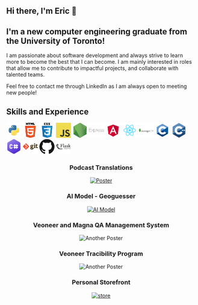 ## Hi there, I'm Eric 👋

## I'm a new computer engineering graduate from the University of Toronto!

I am passionate about software development and always strive to learn more to become the best that I can become. I am mainly interested in roles that allow me to contribute to impactful projects, and collaborate with talented teams.

Feel free to contact me through LinkedIn as I am always open to meeting new people!

## Skills and Experience

<div>
  <img alt="Python" width="40px" src="https://raw.githubusercontent.com/github/explore/main/topics/python/python.png"/>
  <img alt="HTML5" width="40px" src="https://raw.githubusercontent.com/github/explore/80688e429a7d4ef2fca1e82350fe8e3517d3494d/topics/html/html.png"/>
  <img alt="CSS3" width="40px" src="https://raw.githubusercontent.com/github/explore/80688e429a7d4ef2fca1e82350fe8e3517d3494d/topics/css/css.png"/>
  <img alt="JavaScript" width="40px" src="https://raw.githubusercontent.com/github/explore/80688e429a7d4ef2fca1e82350fe8e3517d3494d/topics/javascript/javascript.png"/>
  <img alt="Node.js" width="40px" src="https://raw.githubusercontent.com/github/explore/main/topics/nodejs/nodejs.png"/>
  <img alt="Express.js" width="40px" src="https://raw.githubusercontent.com/github/explore/main/topics/express/express.png"/>
  <img alt="Angular" width="40px" src="https://raw.githubusercontent.com/github/explore/main/topics/angular/angular.png"/>
  <img alt="React" width="40px" src="https://raw.githubusercontent.com/github/explore/80688e429a7d4ef2fca1e82350fe8e3517d3494d/topics/react/react.png"/>
  <img alt="MongoDB" width="40px" src="https://raw.githubusercontent.com/github/explore/main/topics/mongodb/mongodb.png"/>
  <img alt="C" width="40px" src="https://raw.githubusercontent.com/github/explore/main/topics/c/c.png"/>
  <img alt="C++" width="40px" src="https://raw.githubusercontent.com/github/explore/main/topics/cpp/cpp.png"/>
  <img alt="C#" width="40px" src="https://raw.githubusercontent.com/github/explore/main/topics/csharp/csharp.png"/>
  <img alt="Git" width="40px" src="https://raw.githubusercontent.com/github/explore/80688e429a7d4ef2fca1e82350fe8e3517d3494d/topics/git/git.png"/>
  <img alt="GitHub" width="40px" src="https://raw.githubusercontent.com/github/explore/78df643247d429f6cc873026c0622819ad797942/topics/github/github.png"/>
  <img alt="Flask" width="40px" src="https://raw.githubusercontent.com/github/explore/main/topics/flask/flask.png"/>
</div>

<div display= "flex"; justify-content: center; flex-wrap: wrap; gap: 20px;">
  
  <div style="text-align: center;">
    <h3>Podcast Translations</h3>
    <a href="https://play.library.utoronto.ca/watch/71dcc09f67ff18f2517bd36ec1c98f5e">
        <img src="https://github.com/user-attachments/assets/669a277f-a160-47bd-89eb-2dc0d405b977" alt="Poster" width="600" title="Demo Video"/>
    </a>
  </div>

  <div style="text-align: center;">
    <h3>AI Model - Geoguesser </h3>
    <a href="https://github.com/pengeri1/GeoGuesser/tree/main">
        <img src="https://github.com/user-attachments/assets/a007694c-51e8-4852-bb6e-e412fbec02d4" alt="AI Model" width="600" title="AI Model"/>
    </a>
  </div>
  
  <div style="text-align: center;">
    <h3>Veoneer and Magna QA Management System</h3>
    <img src="https://github.com/user-attachments/assets/cbc2d4cc-2fd9-4df5-ac1d-5bef784a8964" alt="Another Poster" width="600"/>
  </div>
  
  <div style="text-align: center;">
    <h3>Veoneer Tracibility Program</h3>
    <img src="https://github.com/user-attachments/assets/8d53f880-0f22-4882-a5f1-5c2bab032f28" alt="Another Poster" width="600"/>
  </div>

  <div style="text-align: center;">
    <h3>Personal Storefront</h3>
    <a href="https://pengeri1.github.io/art-shop/">
        <img src="https://github.com/user-attachments/assets/78487119-24f3-4be9-a9c4-c0a8c05518e2" alt="store" width="600" title="Personal Website"/>
    </a>
  </div>

</div>
